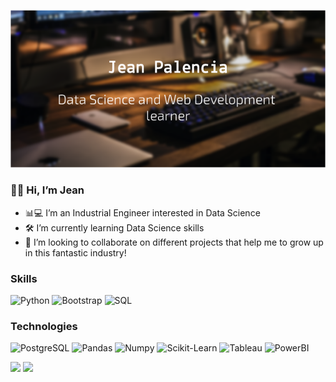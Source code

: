<!-- ![](https://github.com/Jeank98/Jeank98/blob/main/src/img/banner.png?raw=true) -->
<p align="center">
  <img src="https://github.com/Jeank98/Jeank98/blob/main/src/img/banner.png?raw=true" alt="banner">
</p>

### 👋🏽 Hi, I’m Jean
- 📊💻 I’m an Industrial Engineer interested in Data Science
- 🛠 I’m currently learning Data Science skills
- 🔎 I’m looking to collaborate on different projects that help me to grow up in this fantastic industry!

### Skills
![Python](https://img.shields.io/badge/-Python-000?&logo=Python)
![Bootstrap](https://img.shields.io/badge/-Bootstrap-000?&logo=Bootstrap)
![SQL](https://img.shields.io/badge/-SQL-000?&logo=MySQL)

### Technologies
![PostgreSQL](https://img.shields.io/badge/-PostgreSQL-000?&logo=PostgreSQL)
![Pandas](https://img.shields.io/badge/-Pandas-000?&logo=Pandas)
![Numpy](https://img.shields.io/badge/-Numpy-000?&logo=Numpy)
![Scikit-Learn](https://img.shields.io/badge/-ScikitLearn-000?&logo=ScikitLearn)
![Tableau](https://img.shields.io/badge/-Tableau-000?&logo=Tableau)
![PowerBI](https://img.shields.io/badge/-PowerBI-000?&logo=PowerBI)



[<img src="https://img.icons8.com/material/64/ffffff/linkedin--v1.png"/>](https://www.linkedin.com/in/jeanpalencia/)  [<img src="https://img.icons8.com/material/64/ffffff/twitter--v1.png"/>](https://twitter.com/_JeanPalencia)  

